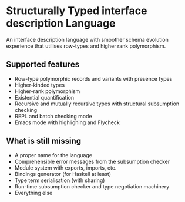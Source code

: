 # Structurally Typed interface description Language

An interface description language with smoother schema evolution
experience that utilises row-types and higher rank polymorphism.

## Supported features

* Row-type polymorphic records and variants with presence types
* Higher-kinded types
* Higher-rank polymorphism
* Existential quantification
* Recursive and mutually recursive types with structural subsumption checking
* REPL and batch checking mode
* Emacs mode with highlighing and Flycheck

## What is still missing

* A proper name for the language
* Comprehensible error messages from the subsumption checker
* Module system with exports, imports, etc.
* Bindings generator (for Haskell at least)
* Type term serialisation (with sharing)
* Run-time subsumption checker and type negotiation machinery
* Everything else
